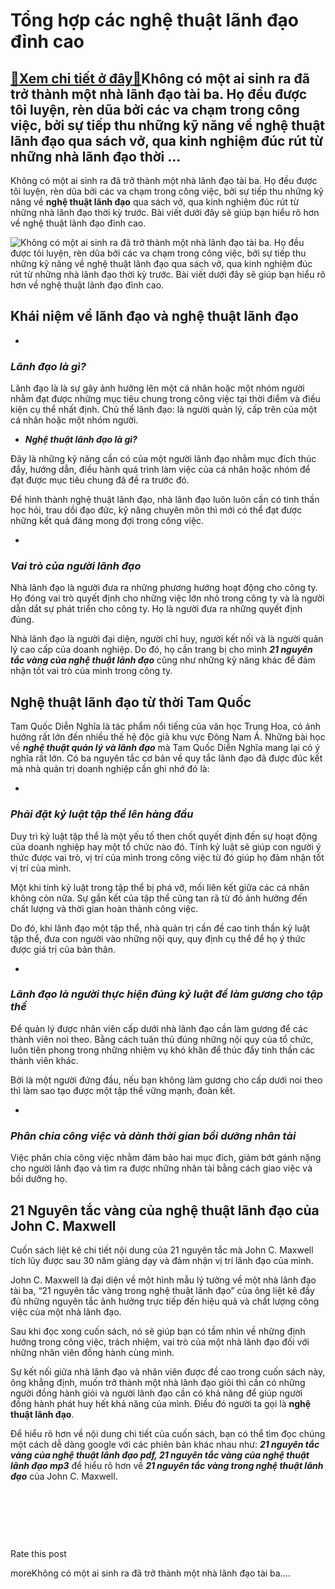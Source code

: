 Tổng hợp các nghệ thuật lãnh đạo đỉnh cao
=========================================

[:gift:Xem chi tiết ở đây:gift:](https://hddtvn.com/tong-hop-cac-nghe-thuat-lanh-dao-dinh-cao/)Không có một ai sinh ra đã trở thành một nhà lãnh đạo tài ba. Họ đều được tôi luyện, rèn dũa bởi các va chạm trong công việc, bởi sự tiếp thu những kỹ năng về nghệ thuật lãnh đạo qua sách vở, qua kinh nghiệm đúc rút từ những nhà lãnh đạo thời …
----------------------------------------------------------------------------------------------------------------------------------------------------------------------------------------------------------------------------------------------------

Không có một ai sinh ra đã trở thành một nhà lãnh đạo tài ba. Họ đều được tôi luyện, rèn dũa bởi các va chạm trong công việc, bởi sự tiếp thu những kỹ năng về **nghệ thuật lãnh đạo** qua sách vở, qua kinh nghiệm đúc rút từ những nhà lãnh đạo thời kỳ trước. Bài viết dưới đây sẽ giúp bạn hiểu rõ hơn về nghệ thuật lãnh đạo đỉnh cao.


![Không có một ai sinh ra đã trở thành một nhà lãnh đạo tài ba. Họ đều được tôi luyện, rèn dũa bởi các va chạm trong công việc, bởi sự tiếp thu những kỹ năng về nghệ thuật lãnh đạo qua sách vở, qua kinh nghiệm đúc rút từ những nhà lãnh đạo thời kỳ trước. Bài viết dưới đây sẽ giúp bạn hiểu rõ hơn về nghệ thuật lãnh đạo đỉnh cao.](https://hddtvn.com/wp-content/uploads/2021/01/team-leadership-concept-choosing-new-leader_72572-1169.jpg)


Khái niệm về lãnh đạo và nghệ thuật lãnh đạo
--------------------------------------------




* 
### ***Lãnh đạo là gì?***






Lãnh đạo là là sự gây ảnh hưởng lên một cá nhân hoặc một nhóm người nhằm đạt được những mục tiêu chung trong công việc tại thời điểm và điều kiện cụ thể nhất định. Chủ thể lãnh đạo: là người quản lý, cấp trên của một cá nhân hoặc một nhóm người.




* ***Nghệ thuật lãnh đạo là gì?***



Đây là những kỹ năng cần có của một người lãnh đạo nhằm mục đích thúc đẩy, hướng dẫn, điều hành quá trình làm việc của cá nhân hoặc nhóm để đạt được mục tiêu chung đã đề ra trước đó.


Để hình thành nghệ thuật lãnh đạo, nhà lãnh đạo luôn luôn cần có tinh thần học hỏi, trau dồi đạo đức, kỹ năng chuyên môn thì mới có thể đạt được những kết quả đáng mong đợi trong công việc.




* 
### ***Vai trò của người lãnh đạo***






Nhà lãnh đạo là người đưa ra những phương hướng hoạt động cho công ty. Họ đóng vai trò quyết định cho những việc lớn nhỏ trong công ty và là người dẫn dắt sự phát triển cho công ty. Họ là người đưa ra những quyết định đúng.


Nhà lãnh đạo là người đại diện, người chỉ huy, người kết nối và là người quản lý cao cấp của doanh nghiệp. Do đó, họ cần trang bị cho mình ***21 nguyên tắc vàng của nghệ thuật lãnh đạo*** cũng như những kỹ năng khác để đảm nhận tốt vai trò của mình trong công ty.


Nghệ thuật lãnh đạo từ thời Tam Quốc
------------------------------------


Tam Quốc Diễn Nghĩa là tác phẩm nổi tiếng của văn học Trung Hoa, có ảnh hưởng rất lớn đến nhiều thế hệ độc giả khu vực Đông Nam Á. Những bài học về ***nghệ thuật quản lý và lãnh đạo*** mà Tam Quốc Diễn Nghĩa mang lại có ý nghĩa rất lớn. Có ba nguyên tắc cơ bản về quy tắc lãnh đạo đã được đúc kết mà nhà quản trị doanh nghiệp cần ghi nhớ đó là:




* 
### ***Phải đặt kỷ luật tập thể lên hàng đầu***






Duy trì kỷ luật tập thể là một yếu tố then chốt quyết định đến sự hoạt động của doanh nghiệp hay một tổ chức nào đó. Tính kỷ luật sẽ giúp con người ý thức được vai trò, vị trí của mình trong công việc từ đó giúp họ đảm nhận tốt vị trí của mình.


Một khi tính kỷ luật trong tập thể bị phá vỡ, mối liên kết giữa các cá nhân không còn nữa. Sự gắn kết của tập thể cũng tan rã từ đó ảnh hưởng đến chất lượng và thời gian hoàn thành công việc.


Do đó, khi lãnh đạo một tập thể, nhà quản trị cần đề cao tinh thần kỷ luật tập thể, đưa con người vào những nội quy, quy định cụ thể để họ ý thức được giá trị của bản thân.




* 
### ***Lãnh đạo là người thực hiện đúng kỷ luật để làm gương cho tập thể***






Để quản lý được nhân viên cấp dưới nhà lãnh đạo cần làm gương để các thành viên noi theo. Bằng cách tuân thủ đúng những nội quy của tổ chức, luôn tiên phong trong những nhiệm vụ khó khăn để thúc đẩy tinh thần các thành viên khác.


Bởi là một người đứng đầu, nếu bạn không làm gương cho cấp dưới noi theo thì làm sao tạo được một tập thể vững mạnh, đoàn kết.




* 
### ***Phân chia công việc và dành thời gian bồi dưỡng nhân tài***






Việc phân chia công việc nhằm đảm bảo hai mục đích, giảm bớt gánh nặng cho người lãnh đạo và tìm ra được những nhân tài bằng cách giao việc và bồi dưỡng họ.


21 Nguyên tắc vàng của nghệ thuật lãnh đạo của John C. Maxwell
--------------------------------------------------------------


Cuốn sách liệt kê chi tiết nội dung của 21 nguyên tắc mà John C. Maxwell tích lũy được sau 30 năm giảng dạy và đảm nhận vị trí lãnh đạo của mình.


John C. Maxwell là đại diện về một hình mẫu lý tưởng về một nhà lãnh đạo tài ba, “21 nguyên tắc vàng trong nghệ thuật lãnh đạo” của ông liệt kê đầy đủ những nguyên tắc ảnh hưởng trực tiếp đến hiệu quả và chất lượng công việc của một nhà lãnh đạo.


Sau khi đọc xong cuốn sách, nó sẽ giúp bạn có tầm nhìn về những định hướng trong công việc, trách nhiệm, vai trò của một nhà lãnh đạo đối với những nhân viên đồng hành cùng mình.


Sự kết nối giữa nhà lãnh đạo và nhân viên được đề cao trong cuốn sách này, ông khẳng định, muốn trở thành một nhà lãnh đạo giỏi thì cần có những người đồng hành giỏi và người lãnh đạo cần có khả năng để giúp người đồng hành phát huy hết khả năng của mình. Điều đó người ta gọi là **nghệ thuật lãnh đạo**.


Để hiểu rõ hơn về nội dung chi tiết của cuốn sách, bạn có thể tìm đọc chúng một cách dễ dàng google với các phiên bản khác nhau như: ***21 nguyên tắc vàng của nghệ thuật lãnh đạo pdf, 21 nguyên tắc vàng của nghệ thuật lãnh đạo mp3*** để hiểu rõ hơn về ***21 nguyên tắc vàng trong nghệ thuật lãnh đạo*** của John C. Maxwell.


 


 


 








































Rate this post


moreKhông có một ai sinh ra đã trở thành một nhà lãnh đạo tài ba….

